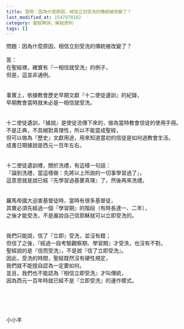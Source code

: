 ```yaml
---
title: 發問：因為什麼原因，相信立刻受洗的傳統被改變了？
last_modified_at: 1547970182
category: 聖經無誤、解經原則
tags: []
---
```


<p>問題：因為什麼原因，相信立刻受洗的傳統被改變了？<br/><!--more--><br/>答：<br/>在聖經裡，確實有『一相信就受洗』的例子，<br/>但是，這並非通例。<br/> <br/><br/>事實上，依據教會歷史早期文獻『十二使徒遺訓』的紀錄，<br/>早期教會當時就未必是一相信就受洗。<br/><br/><br/>十二使徒遺訓，『據說』是使徒流傳下來的，做為當時教會信徒的使用手冊。<br/>不是正典，不具絕對真理性，所以不能當成聖經，<br/>但可以做為『歷史』文獻用途，用來知道當初的信徒是如何過教會生活。<br/>成書日期據說是西元一百年左右。<br/><br/><br/>十二使徒遺訓裡，關於洗禮，有這樣一句話：<br/>『論到洗禮，當這樣做：先將以上所說的一切事學習過了』，<br/>這意思就是說已經『先學習過基要真理』了，然後再來洗禮。<br/><br/><br/>羅馬帝國大迫害基督徒時，當時有很多基督徒，<br/>其實必須先經過一個『學習期』的階段（有時長達一、二年），<br/>之後才能受洗，不是誰說自己信耶穌就可以立即受洗的。<br/> <br/><br/>我們只能說，信了『立即』受洗，並沒有錯；<br/>但信了之後，『經過一段考驗觀察期、學習期』才受洗，也沒有不對。<br/>聖經說的是『信而受洗』，不是說『信了立即受洗』。<br/>因此，受洗的時間，聖經既然沒有硬性規定，<br/>我們就不能擅自認為一定要如何。<br/>並且，我們也不能認為『相信立即受洗』才叫傳統，<br/>因為西元一百年時就已經不是『立即受洗』的運作模式。<br/> <br/><br/><br/><br/><br/>小小羊
</p>